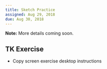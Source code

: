 ```yaml
---
title: Sketch Practice
assigned: Aug 29, 2018
due: Aug 30, 2018
---
```



**Note:** More details coming soon.

TK Exercise
-----------

- Copy screen exercise desktop instructions
